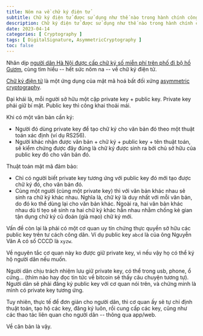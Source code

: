 ```yaml
---
title: Nôm na về chữ ký điện tử
subtitle: Chữ ký điện tử được sử dụng như thế nào trong hành chính công
description: Chữ ký điện tử được sử dụng như thế nào trong hành chính công
date: 2023-04-14
categories: [ Cryptography ]
tags: [ DigitalSignature, AsymmetricCryptography ]
toc: false
---
```


Nhân dịp [người dân Hà Nội được cấp chữ ký số miễn phí trên phố đi bộ hồ Gươm](https://vietnamnet.vn/nguoi-dan-ha-noi-duoc-cap-chu-ky-so-mien-phi-tren-pho-di-bo-ho-guom-2130229.html), cùng tìm hiểu -- hết sức nôm na -- về chữ ký điện tử.

<!--more-->

[Chữ ký điện tử](https://en.wikipedia.org/wiki/Digital_signature) là một ứng dụng của mật mã hoá bất đối xứng [asymmetric cryptography](https://en.wikipedia.org/wiki/Public-key_cryptography).

Đại khái là, mỗi người sở hữu một cặp private key + public key. Private key phải giữ bí mật. Public key thì công khai thoải mái.

Khi có một văn bản cần ký:

* Người đó dùng private key để tạo chữ ký cho văn bản đó theo một thuật toán xác định (ví dụ RS256).
* Người khác nhận được văn bản + chữ ký + public key + tên thuật toán, sẽ kiểm chứng được đây đúng là chữ ký được sinh ra bởi chủ sở hữu của public key đó cho văn bản đó.

Thuật toán mật mã đảm bảo:

* Chỉ có người biết private key tương ứng với public key đó mới tạo được chữ ký đó, cho văn bản đó.
* Cùng một người (cùng một private key) thì với văn bản khác nhau sẽ sinh ra chữ ký khác nhau. Nghĩa là, chữ ký là duy nhất với mỗi văn bản, do đó ko thể dùng lại cho văn bản khác. Ngoài ra, hai văn bản khác nhau dù tí tẹo sẽ sinh ra hai chữ ký khác hẳn nhau nhằm chống kẻ gian tận dụng chữ ký cũ đoán (giả mạo) chữ ký mới.

Vấn đề còn lại là phải có một cơ quan uy tín chứng thực quyền sở hữu các public key trên tư cách công dân. Ví dụ public key `abcd` là của ông Nguyễn Văn A có số CCCD là `xyzw`.

Về nguyên tắc cơ quan này ko được giữ private key, vì nếu vậy họ có thể ký hộ người dân nếu muốn.

Người dân chịu trách nhiệm lưu giữ private key, có thể trong usb, phone, ổ cứng... (thím nào hay đọc tin tức về bitcoin sẽ thấy câu chuyện tương tự). Người dân sẽ phải đăng ký public key với cơ quan nói trên, và chứng minh là mình có private key tương ứng.

Tuy nhiên, thực tế để đơn giản cho người dân, thì cơ quan ấy sẽ tự chỉ định thuật toán, tạo hộ các key, đăng ký luôn, rồi cung cấp các key, cũng như các thao tác liên quan cho người dân -- thông qua app/web.

Về căn bản là vậy.
